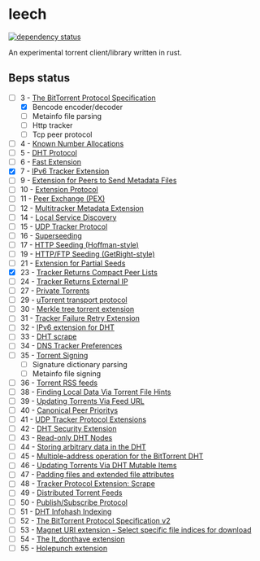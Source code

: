 # leech
<!-- [![GitHub license](https://img.shields.io/github/license/morr0ne/leech)](https://github.com/morr0ne/leech/blob/main/LICENSE) -->
[![dependency status](https://deps.rs/repo/github/morr0ne/leech/status.svg)](https://deps.rs/repo/github/morr0ne/leech)

An experimental torrent client/library written in rust.

## Beps status

- [ ] 3 - [The BitTorrent Protocol Specification](https://www.bittorrent.org/beps/bep_0003.html)
    - [x] Bencode encoder/decoder
    - [ ] Metainfo file parsing
    - [ ] Http tracker
    - [ ] Tcp peer protocol
- [ ] 4 - [Known Number Allocations](https://www.bittorrent.org/beps/bep_0004.html)
- [ ] 5 - [DHT Protocol](https://www.bittorrent.org/beps/bep_0005.html)
- [ ] 6 - [Fast Extension](https://www.bittorrent.org/beps/bep_0006.html)
- [x] 7 - [IPv6 Tracker Extension](https://www.bittorrent.org/beps/bep_0007.html)
- [ ] 9 - [Extension for Peers to Send Metadata Files ](https://www.bittorrent.org/beps/bep_0009.html)
- [ ] 10 - [Extension Protocol](https://www.bittorrent.org/beps/bep_0010.html)
- [ ] 11 - [Peer Exchange (PEX)](https://www.bittorrent.org/beps/bep_00011.html)
- [ ] 12 - [Multitracker Metadata Extension](https://www.bittorrent.org/beps/bep_0012.html)
- [ ] 14 - [Local Service Discovery](https://www.bittorrent.org/beps/bep_00014.html)
- [ ] 15 - [UDP Tracker Protocol](https://www.bittorrent.org/beps/bep_0015.html)
- [ ] 16 - [Superseeding](https://www.bittorrent.org/beps/bep_0016.html)
- [ ] 17 - [HTTP Seeding (Hoffman-style)](https://www.bittorrent.org/beps/bep_00017.html)
- [ ] 19 - [HTTP/FTP Seeding (GetRight-style)](https://www.bittorrent.org/beps/bep_00019.html)
- [ ] 21 - [Extension for Partial Seeds](https://www.bittorrent.org/beps/bep_0021.html)
- [x] 23 - [Tracker Returns Compact Peer Lists](https://www.bittorrent.org/beps/bep_0023.html)
- [ ] 24 - [Tracker Returns External IP](https://www.bittorrent.org/beps/bep_0024.html)
- [ ] 27 - [Private Torrents](https://www.bittorrent.org/beps/bep_0027.html)
- [ ] 29 - [uTorrent transport protocol](https://www.bittorrent.org/beps/bep_0029.html)
- [ ] 30 - [Merkle tree torrent extension](https://www.bittorrent.org/beps/bep_0030.html)
- [ ] 31 - [Tracker Failure Retry Extension](https://www.bittorrent.org/beps/bep_0031.html)
- [ ] 32 - [IPv6 extension for DHT](https://www.bittorrent.org/beps/bep_0032.html)
- [ ] 33 - [DHT scrape](https://www.bittorrent.org/beps/bep_0033.html)
- [ ] 34 - [DNS Tracker Preferences](https://www.bittorrent.org/beps/bep_0034.html)
- [ ] 35 - [Torrent Signing](https://www.bittorrent.org/beps/bep_0035.html)
    - [ ] Signature dictionary parsing
    - [ ] Metainfo file signing
- [ ] 36 - [Torrent RSS feeds](https://www.bittorrent.org/beps/bep_0036.html)
- [ ] 38 - [Finding Local Data Via Torrent File Hints](https://www.bittorrent.org/beps/bep_0038.html)
- [ ] 39 - [Updating Torrents Via Feed URL](https://www.bittorrent.org/beps/bep_0039.html)
- [ ] 40 - [Canonical Peer Prioritys](https://www.bittorrent.org/beps/bep_0040.html)
- [ ] 41 - [UDP Tracker Protocol Extensions](https://www.bittorrent.org/beps/bep_0041.html)
- [ ] 42 - [DHT Security Extension](https://www.bittorrent.org/beps/bep_0042.html)
- [ ] 43 - [Read-only DHT Nodes](https://www.bittorrent.org/beps/bep_0043.html)
- [ ] 44 - [Storing arbitrary data in the DHT](https://www.bittorrent.org/beps/bep_0044.html)
- [ ] 45 - [Multiple-address operation for the BitTorrent DHT](https://www.bittorrent.org/beps/bep_0045.html)
- [ ] 46 - [Updating Torrents Via DHT Mutable Items](https://www.bittorrent.org/beps/bep_0046.html)
- [ ] 47 - [Padding files and extended file attributes](https://www.bittorrent.org/beps/bep_0047.html)
- [ ] 48 - [Tracker Protocol Extension: Scrape](https://www.bittorrent.org/beps/bep_0048.html)
- [ ] 49 - [Distributed Torrent Feeds](https://www.bittorrent.org/beps/bep_0049.html)
- [ ] 50 - [Publish/Subscribe Protocol](https://www.bittorrent.org/beps/bep_0050.html)
- [ ] 51 - [DHT Infohash Indexing](https://www.bittorrent.org/beps/bep_0051.html)
- [ ] 52 - [The BitTorrent Protocol Specification v2](https://www.bittorrent.org/beps/bep_0052.html)
- [ ] 53 - [Magnet URI extension - Select specific file indices for download](https://www.bittorrent.org/beps/bep_0053.html)
- [ ] 54 - [The lt_donthave extension](https://www.bittorrent.org/beps/bep_0054.html)
- [ ] 55 - [Holepunch extension](https://www.bittorrent.org/beps/bep_0055.html)